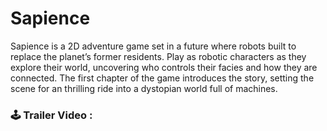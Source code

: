 # Sapience
Sapience is a 2D adventure game set in a future where robots built to replace the planet’s former residents. Play as robotic characters as they explore their world, uncovering who controls their facies and how they are connected. The first chapter of the game introduces the story, setting the scene for an thrilling ride into a dystopian world full of machines.

### :joystick: Trailer Video : 

<a href="https://www.youtube.com/embed/0nBazg6ijto">
